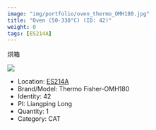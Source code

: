 ```yaml
---
image: "img/portfolio/oven_thermo_OMH180.jpg"
title: "Oven (50-330°C) (ID: 42)"
weight: 0
tags: [ES214A]
---
```


烘箱

<!--more-->

![](../../img/portfolio/oven_thermo_OMH180.jpg)

- Location: [ES214A](../../tags/ES214A)
- Brand/Model: Thermo Fisher-OMH180
- Identity: 42
- PI: Liangping Long
- Quantity: 1
- Category: CAT






